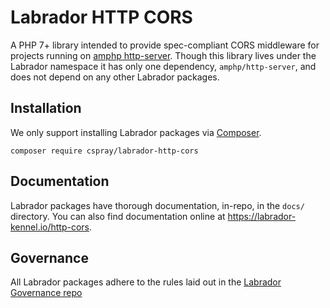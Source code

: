 # Labrador HTTP CORS

A PHP 7+ library intended to provide spec-compliant CORS middleware for projects running 
on [amphp http-server]. Though this library lives under the Labrador namespace it has only 
one dependency, `amphp/http-server`, and does not depend on any other Labrador packages.

## Installation

We only support installing Labrador packages via [Composer].

```
composer require cspray/labrador-http-cors
```

## Documentation

Labrador packages have thorough documentation, in-repo, in the `docs/` directory. You can also find 
documentation online at https://labrador-kennel.io/http-cors.

## Governance

All Labrador packages adhere to the rules laid out in the [Labrador Governance repo]

[amphp http-server]: https://amphp.org/http-server/
[Composer]: https://getcomposer.org
[Labrador Governance repo]: https://github.com/labrador-kennel/governance
